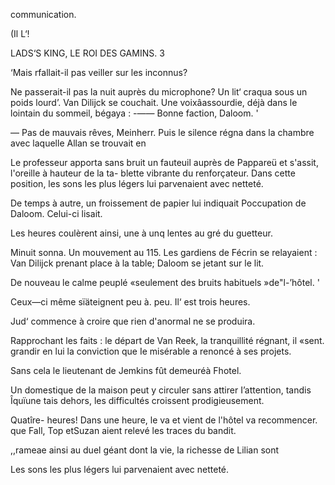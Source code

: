  

communication.

 
     
  

(Il
L‘!

LADS‘S KING, LE ROI DES GAMINS. 3

‘Mais rfallait-il pas veiller sur les inconnus?

Ne passerait-il pas la nuit auprès du microphone?
Un lit‘ craqua sous un poids lourd’. Van Dilijck se couchait.
Une voixâassourdie, déjà dans le lointain du sommeil, bégaya :
-—— Bonne faction, Daloom. '

— Pas de mauvais rêves, Meinherr.
Puis le silence régna dans la chambre avec laquelle Allan se trouvait en

  
  
  
    
 
 
  
 
 
 

Le professeur apporta sans bruit
un fauteuil auprès de Pappareü et
s'assit, l'oreille à hauteur de la ta-
blette vibrante du renforçateur. Dans
cette position, les sons les plus légers
lui parvenaient avec netteté.

De temps à autre, un froissement
de papier lui indiquait Poccupation
de Daloom. Celui-ci lisait.

Les heures coulèrent ainsi, une à
unq lentes au gré du guetteur.

Minuit sonna. Un mouvement au
115. Les gardiens de Fécrin se
relayaient : Van Dilijck prenant
place à la table; Daloom se jetant
sur le lit.

De nouveau le calme peuplé
«seulement des bruits habituels
»de"l-’hôtel. '

Ceux—ci même sïäteignent peu
à. peu. Il‘ est trois heures.

Jud‘ commence à croire que rien d'anormal ne se produira.

Rapprochant les faits : le départ de Van Reek, la tranquillité régnant, il
«sent. grandir en lui la conviction que Ie misérable a renoncé à ses projets.

Sans cela le lieutenant de Jemkins fût demeuréà Fhotel.

Un domestique de la maison peut y circuler sans attirer I’attention, tandis
Îquïune tais dehors, les difficultés croissent prodigieusement.

 Quatîre- heures! Dans une heure, le va et vient de l'hôtel va recommencer.
 que Fall, Top etSuzan aient relevé les traces du bandit.

,,rameae ainsi au duel géant dont la vie, la richesse de Lilian sont

Les sons les plus légers lui parvenaient avec netteté.

   
  



  

